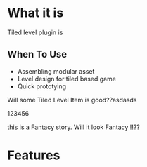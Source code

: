 # What it is

Tiled level plugin is 

## When To Use
* Assembling modular asset
* Level design for tiled based game
* Quick prototying 


Will some Tiled Level Item is good??asdasds

123456

this is a Fantacy story. Will it look Fantacy !!??


# Features


